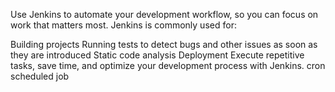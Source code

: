 Use Jenkins to automate your development workflow, so you can focus on work that matters most. Jenkins is commonly used for:

Building projects
Running tests to detect bugs and other issues as soon as they are introduced
Static code analysis
Deployment
Execute repetitive tasks, save time, and optimize your development process with Jenkins.
cron scheduled job
